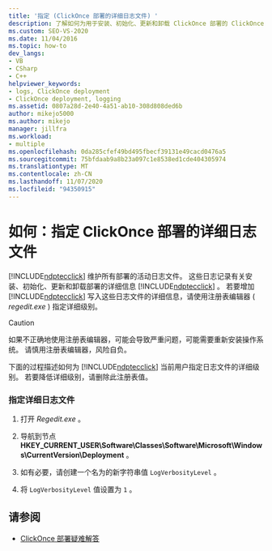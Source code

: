 ```yaml
---
title: '指定 (ClickOnce 部署的详细日志文件) '
description: 了解如何为用于安装、初始化、更新和卸载 ClickOnce 部署的 ClickOnce 维护的活动日志指定详细级别。
ms.custom: SEO-VS-2020
ms.date: 11/04/2016
ms.topic: how-to
dev_langs:
- VB
- CSharp
- C++
helpviewer_keywords:
- logs, ClickOnce deployment
- ClickOnce deployment, logging
ms.assetid: 0807a28d-2e40-4a51-ab10-308d808ded6b
author: mikejo5000
ms.author: mikejo
manager: jillfra
ms.workload:
- multiple
ms.openlocfilehash: 0da285cfef49bd495fbecf39131e49cacd0476a5
ms.sourcegitcommit: 75bfdaab9a8b23a097c1e8538ed1cde404305974
ms.translationtype: MT
ms.contentlocale: zh-CN
ms.lasthandoff: 11/07/2020
ms.locfileid: "94350915"
---
```

# <a name="how-to-specify-verbose-log-files-for-clickonce-deployments"></a>如何：指定 ClickOnce 部署的详细日志文件
[!INCLUDE[ndptecclick](../deployment/includes/ndptecclick_md.md)] 维护所有部署的活动日志文件。 这些日志记录有关安装、初始化、更新和卸载部署的详细信息 [!INCLUDE[ndptecclick](../deployment/includes/ndptecclick_md.md)] 。 若要增加 [!INCLUDE[ndptecclick](../deployment/includes/ndptecclick_md.md)] 写入这些日志文件的详细信息，请使用注册表编辑器 ( *regedit.exe* ) 指定详细级别。

> [!CAUTION]
> 如果不正确地使用注册表编辑器，可能会导致严重问题，可能需要重新安装操作系统。 请慎用注册表编辑器，风险自负。

 下面的过程描述如何为 [!INCLUDE[ndptecclick](../deployment/includes/ndptecclick_md.md)] 当前用户指定日志文件的详细级别。 若要降低详细级别，请删除此注册表值。

### <a name="to-specify-verbose-log-files"></a>指定详细日志文件

1. 打开 *Regedit.exe* 。

2. 导航到节点 **HKEY_CURRENT_USER\Software\Classes\Software\Microsoft\Windows\CurrentVersion\Deployment** 。

3. 如有必要，请创建一个名为的新字符串值 `LogVerbosityLevel` 。

4. 将 `LogVerbosityLevel` 值设置为 `1` 。

## <a name="see-also"></a>请参阅
- [ClickOnce 部署疑难解答](../deployment/troubleshooting-clickonce-deployments.md)